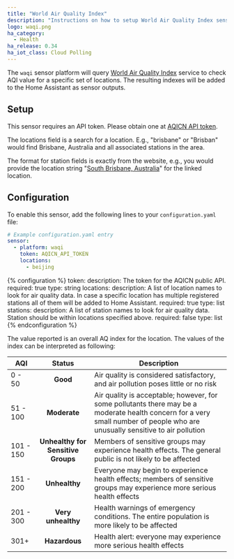 ```yaml
---
title: "World Air Quality Index"
description: "Instructions on how to setup World Air Quality Index sensor in Home Assistant."
logo: waqi.png
ha_category:
  - Health
ha_release: 0.34
ha_iot_class: Cloud Polling
---
```


The `waqi` sensor platform will query [World Air Quality Index](https://aqicn.org/city/beijing/) service to check AQI value for a specific set of locations. The resulting indexes will be added to the Home Assistant as sensor outputs.

## Setup

This sensor requires an API token. Please obtain one at [AQICN API token](https://aqicn.org/data-platform/token/#/).

The locations field is a search for a location. E.g., "brisbane" or "Brisban" would find Brisbane, Australia and all associated stations in the area.

The format for station fields is exactly from the website, e.g., you would provide the location string "[South Brisbane, Australia](http://aqicn.org/city/australia/queensland/south-brisbane/)" for the linked location.

## Configuration

To enable this sensor, add the following lines to your `configuration.yaml` file:

```yaml
# Example configuration.yaml entry
sensor:
  - platform: waqi
    token: AQICN_API_TOKEN
    locations:
      - beijing
```

{% configuration %}
token:
  description: The token for the AQICN public API.
  required: true
  type: string
locations:
  description: A list of location names to look for air quality data. In case a specific location has multiple registered stations all of them will be added to Home Assistant.
  required: true
  type: list
stations:
  description: A list of station names to look for air quality data. Station should be within locations specified above.
  required: false
  type: list
{% endconfiguration %}

The value reported is an overall AQ index for the location. The values of the index can be interpreted as following:

AQI | Status | Description
------- | :----------------: | ----------
0 - 50  | **Good** | Air quality is considered satisfactory, and air pollution poses little or no risk
51 - 100  | **Moderate** | Air quality is acceptable; however, for some pollutants there may be a moderate health concern for a very small number of people who are unusually sensitive to air pollution
101 - 150 | **Unhealthy for Sensitive Groups** | Members of sensitive groups may experience health effects. The general public is not likely to be affected
151 - 200 | **Unhealthy** | Everyone may begin to experience health effects; members of sensitive groups may experience more serious health effects
201 - 300 | **Very unhealthy** | Health warnings of emergency conditions. The entire population is more likely to be affected
301+ | **Hazardous** | Health alert: everyone may experience more serious health effects
